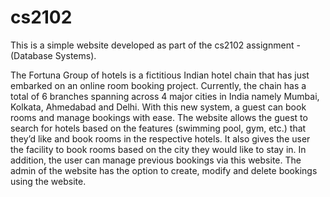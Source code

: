 cs2102
======

This is a simple website developed as part of the cs2102 assignment - (Database Systems). 

The Fortuna Group of hotels is a fictitious Indian hotel chain that has just embarked on an online room booking project. Currently, the chain has a total of 6 branches spanning across 4 major cities in India namely Mumbai, Kolkata, Ahmedabad and Delhi. With this new system, a guest can book rooms and manage bookings with ease. The website allows the guest to search for hotels based on the features (swimming pool, gym, etc.) that they’d like and book rooms in the respective hotels. It also gives the user the facility to book rooms based on the city they would like to stay in. In addition, the user can manage previous bookings via this website. The admin of the website has the option to create, modify and delete bookings using the website.
